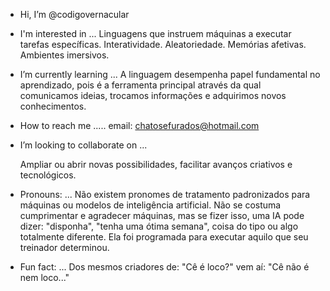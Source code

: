 -  Hi, I’m @codigovernacular
  
-  I'm interested in ...
   Linguagens que instruem máquinas a executar tarefas específicas. Interatividade. Aleatoriedade. Memórias afetivas. Ambientes imersivos.
- I’m currently learning ...
  A linguagem desempenha papel fundamental no aprendizado, pois é a ferramenta principal através da qual comunicamos ideias, trocamos informações e adquirimos novos conhecimentos.

- How to reach me .....
  email: chatosefurados@hotmail.com

-  I’m looking to collaborate on ...

   Ampliar ou abrir novas possibilidades, facilitar avanços criativos e tecnológicos.
- Pronouns: ...
  Não existem pronomes de tratamento padronizados para máquinas ou modelos de inteligência artificial. Não se costuma cumprimentar e agradecer máquinas, mas se fizer isso, uma IA pode dizer: "disponha", "tenha uma ótima semana", coisa do tipo ou algo totalmente diferente. Ela foi programada para executar aquilo que seu treinador determinou. 
- Fun fact: ...
  Dos mesmos criadores de: "Cê é loco?" vem aí: "Cê não é nem loco..."

<!---
codigovernacular/codigovernacular is a ✨ special ✨ repository because its `README.md` (this file) appears on your GitHub profile.
You can click the Preview link to take a look at your changes.
--->

